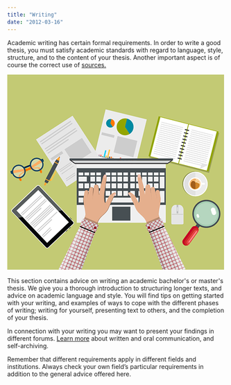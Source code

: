 ```yaml
---
title: "Writing"
date: "2012-03-16"
---
```


Academic writing has certain formal requirements. In order to write a good thesis, you must satisfy academic standards with regard to language, style, structure, and to the content of your thesis. Another important aspect is of course the correct use of [sources.](/en/sources-and-references/how-to-cite/)

![soking](../images/illustrasjoner_skriving_500x450.png)

This section contains advice on writing an academic bachelor's or master's thesis. We give you a thorough introduction to structuring longer texts, and advice on academic language and style. You will find tips on getting started with your writing, and examples of ways to cope with the different phases of writing; writing for yourself, presenting text to others, and the completion of your thesis.

In connection with your writing you may want to present your findings in different forums. [Learn more](/en/writing/disseminating-your-thesis/ "Disseminating your thesis") about written and oral communication, and self-archiving.

Remember that different requirements apply in different fields and institutions. Always check your own field’s particular requirements in addition to the general advice offered here.
